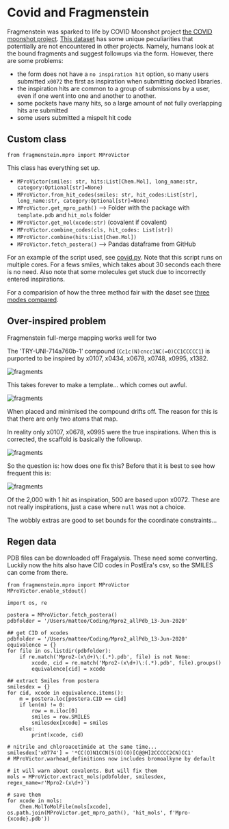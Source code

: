 # Covid and Fragmenstein

Fragmenstein was sparked to life by COVID Moonshot project [the COVID moonshot project](https://discuss.postera.ai/c/covid).
[This dataset](https://github.com/postera-ai/COVID_moonshot_submissions) has some unique peculiarities that potentially
are not encountered in other projects. Namely, humans look at the bound fragments and suggest followups via the form.
However, there are some problems:

* the form does not have a `no inspiration hit` option, so many users submitted `x0072` the first as inspiration when submitting docked libraries.
* the inspiration hits are common to a group of submissions by a user, even if one went into one and another to another.
* some pockets have many hits, so a large amount of not fully overlapping hits are submitted
* some users submitted a mispelt hit code

## Custom class

    from fragmenstein.mpro import MProVictor
    
This class has everything set up.

* `MProVictor(smiles: str, hits:List[Chem.Mol], long_name:str, category:Optional[str]=None)`
* `MProVictor.from_hit_codes(smiles: str, hit_codes:List[str], long_name:str, category:Optional[str]=None)`
* `MProVictor.get_mpro_path()` --> Folder with the package with `template.pdb` and `hit_mols` folder
* `MProVictor.get_mol(xcode:str)` (covalent if covalent)
* `MProVictor.combine_codes(cls, hit_codes: List[str])`
* `MProVictor.combine(hits:List[Chem.Mol])`
* `MProVictor.fetch_postera()` --> Pandas dataframe from GitHub

For an example of the script used, see [covid.py](../covid.py).
Note that this script runs on multiple cores. For a fews smiles, which takes about 30 seconds each there is no need.
Also note that some molecules get stuck due to incorrectly entered inspirations.

For a comparision of how the three method fair with the daset see [three modes compared](monster/three_modes_compared.md).

## Over-inspired problem

Fragmenstein full-merge mapping works well for two

The 'TRY-UNI-714a760b-1' compound (`Cc1c(N)cncc1NC(=O)CC1CCCCC1`) is purported to be inspired by x0107, x0434, x0678, x0748, x0995, x1382.

![fragments](../images/toomany_frag.png)

This takes forever to make a template... which comes out awful.

![fragments](../images/toomany_follow.png)

When placed and minimised the compound drifts off. The reason for this is that there are only two atoms that map.

In reality only x0107, x0678, x0995 were the true inspirations. When this is corrected, the scaffold is basically the followup.

![fragments](../images/toomany_perfect.png)

So the question is: how does one fix this?
Before that it is best to see how frequent this is:

![fragments](../images/toomany_distro.png)

Of the 2,000 with 1 hit as inspiration, 500 are based upon x0072.
These are not really inspirations, just a case where `null` was not a choice.

The wobbly extras are good to set bounds for the coordinate constraints...

## Regen data

PDB files can be downloaded off Fragalysis. These need some converting.
Luckily now the hits also have CID codes in PostEra's csv, so the SMILES can come from there.

    from fragmenstein.mpro import MProVictor
    MProVictor.enable_stdout()
    
    import os, re
    
    postera = MProVictor.fetch_postera()
    pdbfolder = '/Users/matteo/Coding/Mpro2_allPdb_13-Jun-2020'
    
    ## get CID of xcodes
    pdbfolder = '/Users/matteo/Coding/Mpro2_allPdb_13-Jun-2020'
    equivalence = {} 
    for file in os.listdir(pdbfolder):
        if re.match('Mpro2-(x\d+)\:(.*).pdb', file) is not None:
            xcode, cid = re.match('Mpro2-(x\d+)\:(.*).pdb', file).groups()
            equivalence[cid] = xcode
            
    ## extract Smiles from postera
    smilesdex = {}   
    for cid, xcode in equivalence.items():
        m = postera.loc[postera.CID == cid]
        if len(m) != 0:
            row = m.iloc[0]
            smiles = row.SMILES
            smilesdex[xcode] = smiles
        else:
            print(xcode, cid)
            
    # nitrile and chloroacetimide at the same time...
    smilesdex['x0774'] = '*CC(O)N1CCN(S(O)(O)[C@@H]2CCCCC2CN)CC1'
    # MProVictor.warhead_definitions now includes bromoalkyne by default
    
    # it will warn about covalents. But will fix them
    mols = MProVictor.extract_mols(pdbfolder, smilesdex, regex_name=r'Mpro2-(x\d+)')
    
    # save them
    for xcode in mols:
        Chem.MolToMolFile(mols[xcode], os.path.join(MProVictor.get_mpro_path(), 'hit_mols', f'Mpro-{xcode}.pdb'))